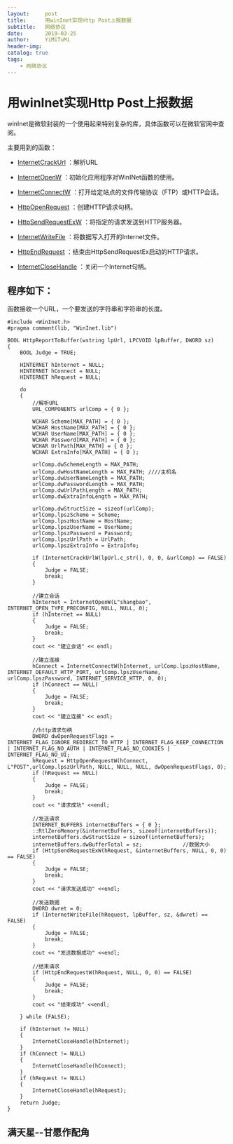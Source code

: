 ```yaml
---
layout:     post
title:      用winInet实现Http Post上报数据
subtitle:   网络协议
date:       2019-03-25
author:     YiMiTuMi
header-img: 
catalog: true
tags:
    - 网络协议
---
```

# 用winInet实现Http Post上报数据

winInet是微软封装的一个使用起来特别复杂的库，具体函数可以在微软官网中查阅。

主要用到的函数：

* [InternetCrackUrl](https://docs.microsoft.com/zh-cn/windows/desktop/api/wininet/nf-wininet-internetcrackurla) ：解析URL

* [InternetOpenW](https://docs.microsoft.com/zh-cn/windows/desktop/api/wininet/nf-wininet-internetopenw) ：初始化应用程序对WinINet函数的使用。

* [InternetConnectW](https://docs.microsoft.com/zh-cn/windows/desktop/api/wininet/nf-wininet-internetconnectw) ：打开给定站点的文件传输协议（FTP）或HTTP会话。

* [HttpOpenRequest](https://docs.microsoft.com/zh-cn/windows/desktop/api/wininet/nf-wininet-httpopenrequestw) ：创建HTTP请求句柄。 

* [HttpSendRequestExW](https://docs.microsoft.com/zh-cn/windows/desktop/api/wininet/nf-wininet-httpsendrequestexw) ：将指定的请求发送到HTTP服务器。

* [InternetWriteFile](https://docs.microsoft.com/zh-cn/windows/desktop/api/wininet/nf-wininet-internetwritefile) ：将数据写入打开的Internet文件。

* [HttpEndRequest](https://docs.microsoft.com/zh-cn/windows/desktop/api/wininet/nf-wininet-httpendrequestw) ：结束由HttpSendRequestEx启动的HTTP请求。

* [InternetCloseHandle](https://docs.microsoft.com/zh-cn/windows/desktop/api/wininet/nf-wininet-internetclosehandle) ：关闭一个Internet句柄。

## 程序如下：

函数接收一个URL，一个要发送的字符串和字符串的长度。

	#include <WinInet.h>
	#pragma comment(lib, "WinInet.lib")

	BOOL HttpReportToBuffer(wstring lpUrl, LPCVOID lpBuffer, DWORD sz)
	{
	    BOOL Judge = TRUE;
	
	    HINTERNET hInternet = NULL;
	    HINTERNET hConnect = NULL;
	    HINTERNET hRequest = NULL;
	
	    do 
	    {
	        //解析URL
	        URL_COMPONENTS urlComp = { 0 };
	
	        WCHAR Scheme[MAX_PATH] = { 0 };
	        WCHAR HostName[MAX_PATH] = { 0 };
	        WCHAR UserName[MAX_PATH] = { 0 };
	        WCHAR Password[MAX_PATH] = { 0 };
	        WCHAR UrlPath[MAX_PATH] = { 0 };
	        WCHAR ExtraInfo[MAX_PATH] = { 0 };
	
	        urlComp.dwSchemeLength = MAX_PATH;
	        urlComp.dwHostNameLength = MAX_PATH; ////主机名
	        urlComp.dwUserNameLength = MAX_PATH;
	        urlComp.dwPasswordLength = MAX_PATH;
	        urlComp.dwUrlPathLength = MAX_PATH;
	        urlComp.dwExtraInfoLength = MAX_PATH;
	
	        urlComp.dwStructSize = sizeof(urlComp);
	        urlComp.lpszScheme = Scheme;
	        urlComp.lpszHostName = HostName;
	        urlComp.lpszUserName = UserName;
	        urlComp.lpszPassword = Password;
	        urlComp.lpszUrlPath = UrlPath;
	        urlComp.lpszExtraInfo = ExtraInfo;
	
	        if (InternetCrackUrlW(lpUrl.c_str(), 0, 0, &urlComp) == FALSE)
	        {
	            Judge = FALSE;
	            break;
	        }
	
	        //建立会话
	        hInternet = InternetOpenW(L"shangbao", INTERNET_OPEN_TYPE_PRECONFIG, NULL, NULL, 0);
	        if (hInternet == NULL)
	        {
	            Judge = FALSE;
	            break;
	        }
	        cout << "建立会话" << endl;
	
	        //建立连接
	        hConnect = InternetConnectW(hInternet, urlComp.lpszHostName, INTERNET_DEFAULT_HTTP_PORT, urlComp.lpszUserName, urlComp.lpszPassword, INTERNET_SERVICE_HTTP, 0, 0);
	        if (hConnect == NULL)
	        {
	            Judge = FALSE;
	            break;
	        }
	        cout << "建立连接" << endl;
	
	        //http请求句柄
	        DWORD dwOpenRequestFlags = INTERNET_FLAG_IGNORE_REDIRECT_TO_HTTP | INTERNET_FLAG_KEEP_CONNECTION | INTERNET_FLAG_NO_AUTH | INTERNET_FLAG_NO_COOKIES | INTERNET_FLAG_NO_UI;
	        hRequest = HttpOpenRequestW(hConnect, L"POST",urlComp.lpszUrlPath, NULL, NULL, NULL, dwOpenRequestFlags, 0);
	        if (hRequest == NULL)
	        {
	            Judge = FALSE;
	            break;
	        }
	        cout << "请求成功" <<endl;
	
	        //发送请求
	        INTERNET_BUFFERS internetBuffers = { 0 };
	        ::RtlZeroMemory(&internetBuffers, sizeof(internetBuffers));
	        internetBuffers.dwStructSize = sizeof(internetBuffers);
	        internetBuffers.dwBufferTotal = sz;             //数据大小
	        if (HttpSendRequestExW(hRequest, &internetBuffers, NULL, 0, 0) == FALSE)
	        {
	            Judge = FALSE;
	            break;
	        }
	        cout << "请求发送成功" <<endl;
	
	        //发送数据
	        DWORD dwret = 0;
	        if (InternetWriteFile(hRequest, lpBuffer, sz, &dwret) == FALSE)
	        {
	            Judge = FALSE;
	            break;
	        }
	        cout << "发送数据成功" <<endl;
	
	        //结束请求
	        if (HttpEndRequestW(hRequest, NULL, 0, 0) == FALSE)
	        {
	            Judge = FALSE;
	            break;
	        }
	        cout << "结束成功" <<endl;
	
	    } while (FALSE);
	
	    if (hInternet != NULL)
	    {
	        InternetCloseHandle(hInternet);
	    }
	    if (hConnect != NULL)
	    {
	        InternetCloseHandle(hConnect);
	    }
	    if (hRequest != NULL)
	    {
	        InternetCloseHandle(hRequest);
	    }
	    return Judge;
	}

## 满天星--甘愿作配角